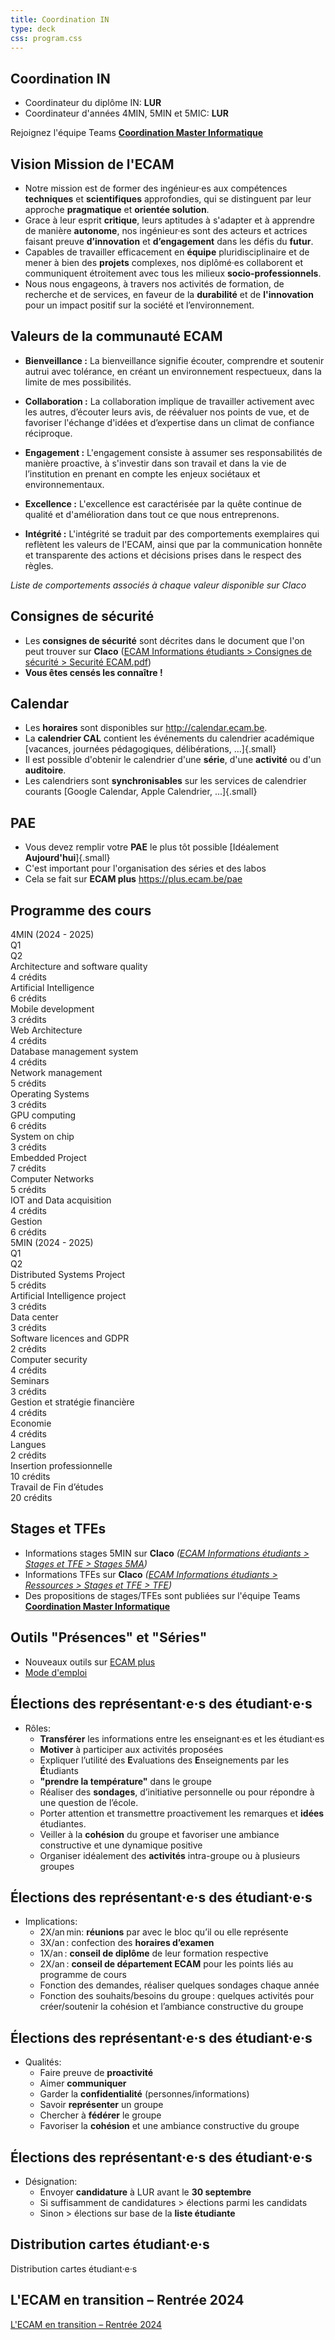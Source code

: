 ```yaml
---
title: Coordination IN
type: deck
css: program.css
---
```


## Coordination IN

- Coordinateur du diplôme IN: **LUR**
- Coordinateur d'années 4MIN, 5MIN et 5MIC: **LUR**

Rejoignez l'équipe Teams [**Coordination Master Informatique**](https://teams.microsoft.com/l/team/19%3A51ae90943dd14492a33fd1f4a4e770f5%40thread.tacv2/conversations?groupId=004b483e-157a-4bc0-811b-d588a0821632&tenantId=e3d6f09e-9ba9-4a36-ad75-d9039be4fe29)

## Vision Mission de l'ECAM

- Notre mission est de former des ingénieur·es aux compétences **techniques** et **scientifiques** approfondies, qui se distinguent par leur approche **pragmatique** et **orientée solution**.
- Grace à leur esprit **critique**, leurs aptitudes à s'adapter et à apprendre de manière **autonome**, nos ingénieur·es sont des acteurs et actrices faisant preuve **d’innovation** et **d’engagement** dans les défis du **futur**.
- Capables de travailler efficacement en **équipe** pluridisciplinaire et de mener à bien des **projets** complexes, nos diplômé·es collaborent et communiquent étroitement avec tous les milieux **socio-professionnels**.
- Nous nous engageons, à travers nos activités de formation, de recherche et de services, en faveur de la **durabilité** et de **l'innovation** pour un impact positif sur la société et l’environnement.​​​​

## Valeurs de la communauté ECAM

- **Bienveillance​ :** La bienveillance signifie écouter, comprendre et soutenir autrui avec tolérance, en créant un environnement respectueux, dans la limite de mes possibilités.​

- **Collaboration​ :** La collaboration implique de travailler activement avec les autres, d’écouter leurs avis, de réévaluer nos points de vue, et de favoriser l'échange d'idées et d’expertise dans un climat de confiance réciproque.​

- **Engagement​ :** L'engagement consiste à assumer ses responsabilités de manière proactive, à s'investir dans son travail et dans la vie de l’institution en prenant en compte les enjeux sociétaux et environnementaux.​

- **Excellence​ :** L'excellence est caractérisée par la quête continue de qualité et d'amélioration dans tout ce que nous entreprenons.​

- **Intégrité​ :** L'intégrité se traduit par des comportements exemplaires qui reflètent les valeurs de l'ECAM, ainsi que par la communication honnête et transparente des actions et décisions prises dans le respect des règles. ​

*​Liste de comportements associés à chaque valeur disponible sur Claco​*

## Consignes de sécurité

- Les **consignes de sécurité** sont décrites dans le document que l'on peut trouver sur **Claco** ([ECAM Informations étudiants > Consignes de sécurité > Securité ECAM.pdf](https://claco.ecam.be/#/workspace/3c0ca032-b721-11e8-b44d-0cc47a960f96/resources/Securit%C3%A9%20ECAM.pdf-58552))
- **Vous êtes censés les connaître !**

## Calendar

- Les **horaires** sont disponibles sur <http://calendar.ecam.be>.
- La **calendrier CAL** contient les événements du calendrier académique [vacances, journées pédagogiques, délibérations, ...]{.small}
- Il est possible d'obtenir le calendrier d'une **série**, d'une **activité** ou d'un **auditoire**.
- Les calendriers sont **synchronisables** sur les services de calendrier courants [Google Calendar, Apple Calendrier, ...]{.small}

## PAE

- Vous devez remplir votre **PAE** le plus tôt possible [Idéalement **Aujourd'hui**]{.small}
- C'est important pour l'organisation des séries et des labos
- Cela se fait sur **ECAM plus** <https://plus.ecam.be/pae>

## Programme des cours

<div class="program-grid">
<section>
<div class="block">
4MIN (2024 - 2025)
</div>
<div class="quadrimestre">
Q1
</div>
<div class="quadrimestre">
Q2
</div>
<div class="ruler">
</div>
<div class="ue q1 mic">
<div class="name">
Architecture and software quality
</div>
<div class="ects">
4 crédits
</div>
</div>
<div class="ue q2 mic">
<div class="name">
Artificial Intelligence
</div>
<div class="ects">
6 crédits
</div>
</div>
<div class="ue q2 mic"> 
<div class="name">
Mobile development
</div>
<div class="ects">
3 crédits
</div>
</div>
<div class="ue q2 mic">
<div class="name">
Web Architecture
</div>
<div class="ects">
4 crédits
</div>
</div>
<div class="ue q1 mic">
<div class="name">
Database management system
</div>
<div class="ects">
4 crédits
</div>
</div>
<div class="ue q2 mic">
<div class="name">
Network management
</div>
<div class="ects">
5 crédits
</div>
</div>
<div class="ue q2">
<div class="name">
Operating Systems
</div>
<div class="ects">
3 crédits
</div>
</div>
<div class="ue q1 mic">
<div class="name">
GPU computing
</div>
<div class="ects">
6 crédits
</div>
</div>
<div class="ue q2">
<div class="name">
System on chip
</div>
<div class="ects">
3 crédits
</div>
</div>
<div class="ue all">
<div class="name">
Embedded Project
</div>
<div class="ects">
7 crédits
</div>
</div>
<div class="ue q1 mic">
<div class="name">
Computer Networks
</div>
<div class="ects">
5 crédits
</div>
</div>
<div class="ue q1">
<div class="name">
IOT and Data acquisition
</div>
<div class="ects">
4 crédits
</div>
</div>
<div class="ue q1">
<div class="name">
Gestion
</div>
<div class="ects">
6 crédits
</div>
</div>
</section>
<section>
<div class="block">
5MIN (2024 - 2025)
</div>
<div class="quadrimestre">
Q1
</div>
<div class="quadrimestre">
Q2
</div>
<div class="ruler">
</div>
<div class="ue q1">
<div class="name">
Distributed Systems Project
</div>
<div class="ects">
5 crédits
</div>
</div>
<div class="ue q1">
<div class="name">
Artificial Intelligence project
</div>
<div class="ects">
3 crédits
</div>
</div>
<div class="ue q1">
<div class="name">
Data center
</div>
<div class="ects">
3 crédits
</div>
</div>
<div class="ue q1">
<div class="name">
Software licences and GDPR
</div>
<div class="ects">
2 crédits
</div>
</div>
<div class="ue q1 mic">
<div class="name">
Computer security
</div>
<div class="ects">
4 crédits
</div>
</div>
<div class="ue q1">
<div class="name">
Seminars
</div>
<div class="ects">
3 crédits
</div>
</div>
<div class="ue q2">
<div class="name">
Gestion et stratégie financière
</div>
<div class="ects">
4 crédits
</div>
</div>
<div class="ue q2">
<div class="name">
Economie
</div>
<div class="ects">
4 crédits
</div>
</div>
<div class="ue q2">
<div class="name">
Langues
</div>
<div class="ects">
2 crédits
</div>
</div>
<div class="ue all">
<div class="name">
Insertion professionnelle
</div>
<div class="ects">
10 crédits
</div>
</div>
<div class="ue q2 mic" style="grid-row: span 3">
<div class="name">
Travail de Fin d’études
</div>
<div class="ects">
20 crédits
</div>
</div>
</section>
</div>


## Stages et TFEs

- Informations stages 5MIN sur **Claco** *([ECAM Informations étudiants > Stages et TFE > Stages 5MA](https://claco.ecam.be/#/workspace/3c0ca032-b721-11e8-b44d-0cc47a960f96/resources/Stages%205MA-11582))*
- Informations TFEs sur **Claco** *([ECAM Informations étudiants > Ressources > Stages et TFE > TFE](https://claco.ecam.be/#/workspace/3c0ca032-b721-11e8-b44d-0cc47a960f96/resources/TFE-11615))*
- Des propositions de stages/TFEs sont publiées sur l'équipe Teams [**Coordination Master Informatique**](https://teams.microsoft.com/l/team/19%3A51ae90943dd14492a33fd1f4a4e770f5%40thread.tacv2/conversations?groupId=004b483e-157a-4bc0-811b-d588a0821632&tenantId=e3d6f09e-9ba9-4a36-ad75-d9039be4fe29)


## Outils "Présences" et "Séries"

- Nouveaux outils sur [ECAM plus](https://plus.ecam.be)
- [Mode d'emploi](./SeriesEtudiantsModeDEmploi.pdf)

## Élections des représentant·e·s des étudiant·e·s

- Rôles:
  - **Transférer** les informations entre les enseignant·es et les étudiant·es
  - **Motiver** à participer aux activités proposées
  - Expliquer l’utilité des **E**valuations des **E**nseignements par les **É**tudiants 
  - **"prendre la température"** dans le groupe
  - Réaliser des **sondages**, d’initiative personnelle ou pour répondre à une question de l’école. 
  - Porter attention et transmettre proactivement les remarques et **idées** étudiantes. 
  - Veiller à la **cohésion** du groupe et favoriser une ambiance constructive et une dynamique positive 
  - Organiser idéalement des **activités** intra-groupe ou à plusieurs groupes

## Élections des représentant·e·s des étudiant·e·s

- Implications:
  - 2X/an min: **réunions** par avec le bloc qu’il ou elle représente 
  - 3X/an : confection des **horaires d’examen**
  - 1X/an : **conseil de diplôme** de leur formation respective 
  - 2X/an : **conseil de département ECAM** pour les points liés au programme de cours 
  - Fonction des demandes, réaliser quelques sondages chaque année 
  - Fonction des souhaits/besoins du groupe : quelques activités pour créer/soutenir la cohésion et l’ambiance constructive du groupe

## Élections des représentant·e·s des étudiant·e·s

- Qualités:
  - Faire preuve de **proactivité**
  - Aimer **communiquer​**
  - Garder la **confidentialité** (personnes/informations)​
  - Savoir **représenter** un groupe​
  - Chercher à **fédérer** le groupe​
  - Favoriser la **cohésion** et une ambiance constructive du groupe​

## Élections des représentant·e·s des étudiant·e·s

- Désignation:
  - Envoyer **candidature** à LUR avant le **30 septembre**
  - Si suffisamment de candidatures > élections parmi les candidats
  - Sinon > élections sur base de la **liste étudiante**

## Distribution cartes étudiant·e·s

Distribution cartes étudiant·e·s

## L'ECAM en transition – Rentrée 2024

[L'ECAM en transition – Rentrée 2024](./ECAMenTransitionRentree2024.pdf)



​